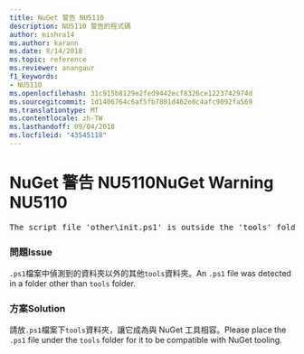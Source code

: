 ```yaml
---
title: NuGet 警告 NU5110
description: NU5110 警告的程式碼
author: mishra14
ms.author: karann
ms.date: 8/14/2018
ms.topic: reference
ms.reviewer: anangaur
f1_keywords:
- NU5110
ms.openlocfilehash: 31c915b8129e2fed9442ecf8326ce1223742974d
ms.sourcegitcommit: 1d1406764c6af5fb7801d462e0c4afc9092fa569
ms.translationtype: MT
ms.contentlocale: zh-TW
ms.lasthandoff: 09/04/2018
ms.locfileid: "43545118"
---
```

# <a name="nuget-warning-nu5110"></a><span data-ttu-id="d94a2-103">NuGet 警告 NU5110</span><span class="sxs-lookup"><span data-stu-id="d94a2-103">NuGet Warning NU5110</span></span>
<pre>The script file 'other\init.ps1' is outside the 'tools' folder and hence will not be executed during installation of this package. Move it into the 'tools' folder.</pre>

### <a name="issue"></a><span data-ttu-id="d94a2-104">問題</span><span class="sxs-lookup"><span data-stu-id="d94a2-104">Issue</span></span>

<span data-ttu-id="d94a2-105">`.ps1`檔案中偵測到的資料夾以外的其他`tools`資料夾。</span><span class="sxs-lookup"><span data-stu-id="d94a2-105">An `.ps1` file was detected in a folder other than `tools` folder.</span></span>


### <a name="solution"></a><span data-ttu-id="d94a2-106">方案</span><span class="sxs-lookup"><span data-stu-id="d94a2-106">Solution</span></span>

<span data-ttu-id="d94a2-107">請放`.ps1`檔案下`tools`資料夾，讓它成為與 NuGet 工具相容。</span><span class="sxs-lookup"><span data-stu-id="d94a2-107">Please place the `.ps1`  file under the `tools` folder for it to be compatible with NuGet tooling.</span></span>

